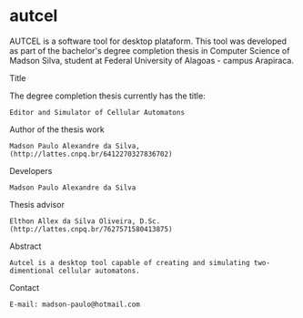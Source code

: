 # autcel
AUTCEL is a software tool for desktop plataform. This tool was developed as part of the bachelor's degree completion thesis in Computer Science of Madson Silva, student at Federal University of Alagoas - campus Arapiraca.

Title

The degree completion thesis currently has the title:

    Editor and Simulator of Cellular Automatons

Author of the thesis work

    Madson Paulo Alexandre da Silva, (http://lattes.cnpq.br/6412270327836702)

Developers

    Madson Paulo Alexandre da Silva

Thesis advisor

    Elthon Allex da Silva Oliveira, D.Sc. (http://lattes.cnpq.br/7627571580413875)

Abstract

    Autcel is a desktop tool capable of creating and simulating two-dimentional cellular automatons.

Contact

    E-mail: madson-paulo@hotmail.com
